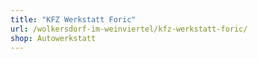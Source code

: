 ```yaml
---
title: "KFZ Werkstatt Foric"
url: /wolkersdorf-im-weinviertel/kfz-werkstatt-foric/
shop: Autowerkstatt
---
```

